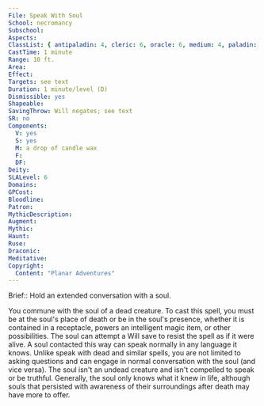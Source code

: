 ```yaml
---
File: Speak With Soul
School: necromancy
Subschool: 
Aspects: 
ClassList: { antipaladin: 4, cleric: 6, oracle: 6, medium: 4, paladin: 4, shaman: 6, spiritualist: 6 }
CastTime: 1 minute
Range: 10 ft.
Area: 
Effect: 
Targets: see text
Duration: 1 minute/level (D)
Dismissible: yes
Shapeable: 
SavingThrow: Will negates; see text
SR: no
Components:
  V: yes
  S: yes
  M: a drop of candle wax
  F: 
  DF: 
Deity: 
SLALevel: 6
Domains: 
GPCost: 
Bloodline: 
Patron: 
MythicDescription: 
Augment: 
Mythic: 
Haunt: 
Ruse: 
Draconic: 
Meditative: 
Copyright:
  Content: "Planar Adventures"
---
```

Brief:: Hold an extended conversation with a soul.

You commune with the soul of a dead creature. To cast this spell, you must be at the soul's place of death or be in the soul's presence, whether it is contained in a receptacle, powers an intelligent magic item, or other possibilities. The soul can attempt a Will save to resist the spell as if it were alive.  A soul contacted this way can speak normally in any language it knows. Unlike speak with dead and similar spells, you are not limited to asking questions and can engage in normal conversation with the soul (and vice versa). The soul isn't an undead creature and isn't compelled to speak or be truthful. Generally, the soul only knows what it knew in life, although souls that persisted with awareness of their surroundings after death may have more to offer.
